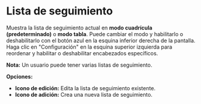 # **Lista de seguimiento**

Muestra la lista de seguimiento actual en **modo cuadrícula (predeterminado)** o **modo tabla**.
Puede cambiar el modo y habilitarlo o deshabilitarlo con el botón azul en la esquina inferior derecha de la pantalla.
Haga clic en "Configuración" en la esquina superior izquierda para reordenar y habilitar o deshabilitar encabezados específicos.

**Nota:** Un usuario puede tener varias listas de seguimiento.

**Opciones:**
- **Icono de edición:** Edita la lista de seguimiento existente.
- **Icono de adición:** Crea una nueva lista de seguimiento.

